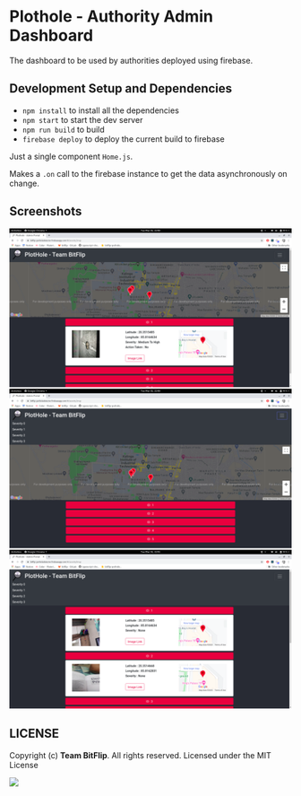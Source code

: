 # Plothole - Authority Admin Dashboard

The dashboard to be used by authorities deployed using firebase.


## Development Setup and Dependencies

* `npm install` to install all the dependencies
* `npm start` to start the dev server
* `npm run build` to build 
* `firebase deploy` to deploy the current build to firebase


Just a single component `Home.js`. 

Makes a `.on` call to the firebase instance to get the data asynchronously on change.

## Screenshots

![](screenshots/a.png) <br>
![](screenshots/b.png) <br>
![](screenshots/c.png)


## LICENSE
Copyright (c) **Team BitFlip**. All rights reserved. Licensed under the MIT License

[![](https://img.shields.io/github/license/junaidrahim/desiresalesportal?style=for-the-badge)](LICENSE)
